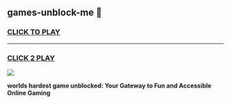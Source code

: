 
## games-unblock-me 👋
<h3>
<a href="https://premium.freeplayer.one?title=games-unblock-me&ref=14F">CLICK TO PLAY</a></h3>
<hr>

<h3>
<a href="https://premium.freeplayer.one?title=games-unblock-me&ref=14F">CLICK 2 PLAY</a>
  
</h3>

<a href="https://premium.freeplayer.one?title=games-unblock-me&ref=12F/"><img src="https://clearcache.store/games.png"></a>


**worlds hardest game unblocked: Your Gateway to Fun and Accessible Online Gaming**
